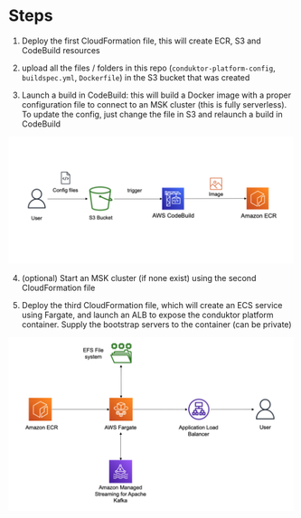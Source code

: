 # Steps

1) Deploy the first CloudFormation file, this will create ECR, S3 and CodeBuild resources

2) upload all the files / folders in this repo (`conduktor-platform-config`, `buildspec.yml`, `Dockerfile`) in the S3 bucket that was created 

3) Launch a build in CodeBuild: this will build a Docker image with a proper configuration file to connect to an MSK cluster (this is fully serverless). To update the config, just change the file in S3 and relaunch a build in CodeBuild 

![Base Setup](./arch-diagrams/step1-base.png)

4) (optional) Start an MSK cluster (if none exist) using the second CloudFormation file

5) Deploy the third CloudFormation file, which will create an ECS service using Fargate, and launch an ALB to expose the conduktor platform container. Supply the bootstrap servers to the container (can be private)

![Conduktor Platform ECS Service](./arch-diagrams/step3-ecs.png)
